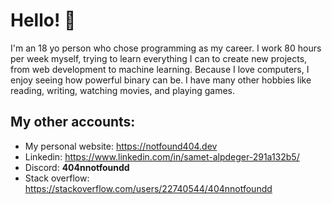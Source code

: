 
# Hello! 👋

I'm an 18 yo person who chose programming as my career. I work 80 hours per week myself, trying to learn everything I can to create new projects, from web development to machine learning. Because I love computers, I enjoy seeing how powerful binary can be. I have many other hobbies like reading, writing, watching movies, and playing games.

## My other accounts:

- My personal website: https://notfound404.dev
- Linkedin: https://www.linkedin.com/in/samet-alpdeger-291a132b5/
- Discord: **404nnotfoundd**
- Stack overflow: https://stackoverflow.com/users/22740544/404nnotfoundd
